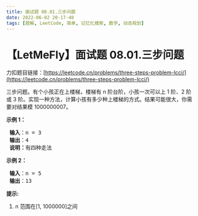 ```yaml
---
title: 面试题 08.01.三步问题
date: 2022-06-02 20-17-48
tags: [题解, LeetCode, 简单, 记忆化搜索, 数学, 动态规划]
---
```


# 【LetMeFly】面试题 08.01.三步问题

力扣题目链接：[https://leetcode.cn/problems/three-steps-problem-lcci/](https://leetcode.cn/problems/three-steps-problem-lcci/)

<p>三步问题。有个小孩正在上楼梯，楼梯有 n 阶台阶，小孩一次可以上 1 阶、2 阶或 3 阶。实现一种方法，计算小孩有多少种上楼梯的方式。结果可能很大，你需要对结果模 1000000007。</p>

<p><strong>示例 1：</strong></p>

<pre>
<strong> 输入</strong>：n = 3 
<strong> 输出</strong>：4
<strong> 说明：</strong>有四种走法
</pre>

<p><strong>示例 2：</strong></p>

<pre>
<strong> 输入</strong>：n = 5
<strong> 输出</strong>：13
</pre>

<p><strong>提示:</strong></p>

<ol>
	<li>n 范围在[1, 1000000]之间</li>
</ol>


    